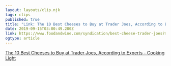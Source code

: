 ```yaml
---
layout: layouts/clip.njk 
tags: clips 
published: true 
title: "Link: The 10 Best Cheeses to Buy at Trader Joes, According to Experts - Cooking Light" 
date: 2019-09-15T03:00:49.280Z 
link: https://www.foodandwine.com/syndication/best-cheese-trader-joes?mc_cid=283defb59e&mc_eid=f6e6214158 
ogtype: article 
---
```

[The 10 Best Cheeses to Buy at Trader Joes, According to Experts - Cooking Light](https://www.foodandwine.com/syndication/best-cheese-trader-joes?mc_cid=283defb59e&mc_eid=f6e6214158) 

